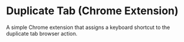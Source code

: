 # Duplicate Tab (Chrome Extension)

A simple Chrome extension that assigns a keyboard shortcut to the duplicate tab browser action.
